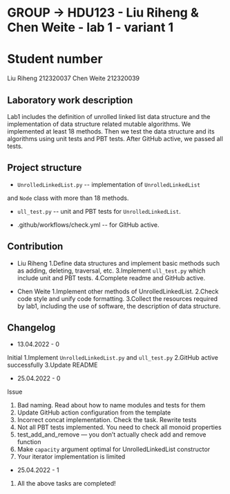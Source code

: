 
# GROUP -> HDU123 - Liu Riheng & Chen Weite - lab 1 - variant 1

# Student number

Liu Riheng 212320037
Chen Weite 212320039

## Laboratory work description

Lab1 includes the definition of unrolled linked list data structure
and the implementation of
data structure related mutable algorithms.
We implemented at least 18 methods. Then we test the data structure
and its algorithms using unit tests and PBT tests.
After GitHub active, we passed all tests.

## Project structure

- `UnrolledLinkedList.py` -- implementation of `UnrolledLinkedList`

and `Node` class with more than 18 methods.

- `ull_test.py` -- unit and PBT tests for `UnrolledLinkedList`.

- .github/workflows/check.yml -- for GitHub active.

## Contribution

- Liu Riheng
   1.Define data structures and implement basic methods such as adding,
   deleting, traversal, etc.
   3.Implement `ull_test.py` which include unit and PBT tests.
   4.Complete readme and GitHub active.

- Chen Weite
   1.Implement other methods of UnrolledLinkedList.
   2.Check code style and unify code formatting.
   3.Collect the resources required by lab1, including the use of software,
the description of data structure.

## Changelog

- 13.04.2022 - 0

Initial
1.Implement `UnrolledLinkedList.py` and `ull_test.py`
2.GitHub active successfully
3.Update README

- 25.04.2022 - 0

Issue
1. Bad naming. Read about how to name modules and tests for them
2. Update GitHub action configuration from the template
3. Incorrect concat  implementation. Check the task. Rewrite tests
4. Not all PBT tests implemented. You need to check all monoid properties
5. test_add_and_remove — you don’t actually check add and remove function
6. Make `capacity` argument optimal for UnrolledLinkedList constructor
7. Your iterator implementation is limited

- 25.04.2022 - 1

1. All the above tasks are completed!
